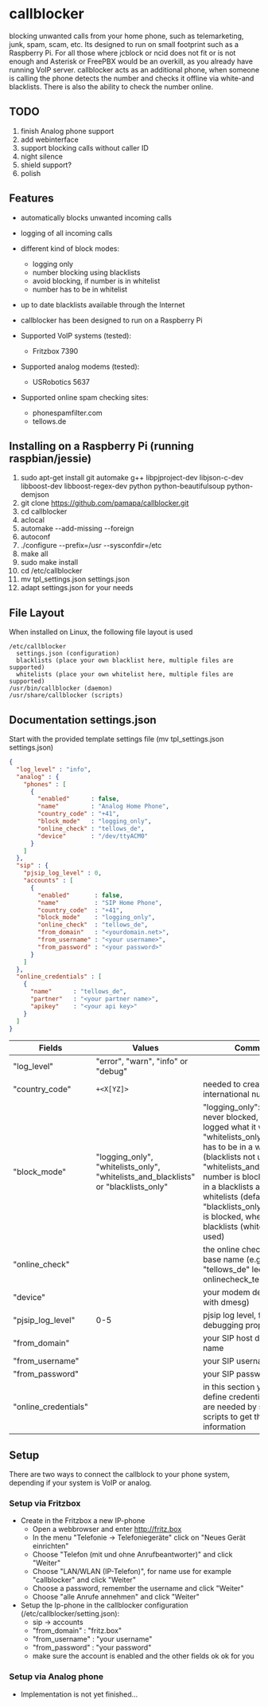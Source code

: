 # callblocker
blocking unwanted calls from your home phone, such as telemarketing, junk, spam, scam, etc. Its
designed to run on small footprint such as a Raspberry Pi. For all those where jcblock or ncid
does not fit or is not enough and Asterisk or FreePBX would be an overkill, as you already have
running VoIP server. callblocker acts as an additional phone, when someone is calling the phone detects the
number and checks it offline via white-and blacklists. There is also the ability to check the number online.

## TODO
1. finish Analog phone support
1. add webinterface
1. support blocking calls without caller ID
1. night silence
1. shield support?
1. polish

## Features
- automatically blocks unwanted incoming calls
- logging of all incoming calls
- different kind of block modes:
  - logging only
  - number blocking using blacklists
  - avoid blocking, if number is in whitelist
  - number has to be in whitelist
- up to date blacklists available through the Internet
- callblocker has been designed to run on a Raspberry Pi

- Supported VoIP systems (tested):
  - Fritzbox 7390
- Supported analog modems (tested):
  - USRobotics 5637
- Supported online spam checking sites:
  - phonespamfilter.com
  - tellows.de

## Installing on a Raspberry Pi (running raspbian/jessie)
1. sudo apt-get install git automake g++ libpjproject-dev libjson-c-dev libboost-dev libboost-regex-dev python python-beautifulsoup python-demjson
1. git clone https://github.com/pamapa/callblocker.git
1. cd callblocker
1. aclocal
1. automake --add-missing --foreign
1. autoconf
1. ./configure --prefix=/usr --sysconfdir=/etc
1. make all
1. sudo make install
1. cd /etc/callblocker
1. mv tpl_settings.json settings.json
1. adapt settings.json for your needs

## File Layout
When installed on Linux, the following file layout is used
```
/etc/callblocker
  settings.json (configuration)
  blacklists (place your own blacklist here, multiple files are supported)
  whitelists (place your own whitelist here, multiple files are supported)
/usr/bin/callblocker (daemon)
/usr/share/callblocker (scripts)
```

## Documentation settings.json
Start with the provided template settings file (mv tpl_settings.json settings.json)
```json
{ 
  "log_level" : "info",
  "analog" : {
    "phones" : [
      {
        "enabled"      : false,
        "name"         : "Analog Home Phone",
        "country_code" : "+41",
        "block_mode"   : "logging_only",
        "online_check" : "tellows_de",
        "device"       : "/dev/ttyACM0"
      }
    ]
  },
  "sip" : {
    "pjsip_log_level" : 0,
    "accounts" : [
      { 
        "enabled"       : false,
        "name"          : "SIP Home Phone",
        "country_code"  : "+41",
        "block_mode"    : "logging_only",
        "online_check"  : "tellows_de",
        "from_domain"   : "<yourdomain.net>",
        "from_username" : "<your username>",
        "from_password" : "<your password>"
      }
    ]
  },
  "online_credentials" : [
    {
      "name"      : "tellows_de",
      "partner"   : "<your partner name>",
      "apikey"    : "<your api key>"
    }
  ]
}
```
Fields               | Values | Comment
------               | ------ | -------
"log_level"          | "error", "warn", "info" or "debug" |
"country_code"       | `+<X[YZ]>` | needed to create international number
"block_mode"         | "logging_only", "whitelists_only", "whitelists_and_blacklists" or "blacklists_only" | "logging_only": number is never blocked, only logged what it would do. "whitelists_only": number has to be in a whitelists (blacklists not used). "whitelists_and_blacklists": number is blocked, when in a blacklists and NOT in a whitelists (default). "blacklists_only": number is blocked, when in a blacklists (whitelists not used)
"online_check"       | | the online check script base name (e.g. "tellows_de" leds to onlinecheck_tellows_de.py
"device"             | | your modem device (get it with dmesg)
"pjsip_log_level"    | 0-5 | pjsip log level, for debugging proposes
"from_domain"        | | your SIP host domain name
"from_username"      | | your SIP username
"from_password"      | | your SIP password
"online_credentials" | | in this section you can define credentials, which are needed by some scripts to get the online information

## Setup
There are two ways to connect the callblock to your phone system, depending if your system is VoIP or analog. 

### Setup via Fritzbox
- Create in the Fritzbox a new IP-phone
  - Open a webbrowser and enter http://fritz.box
  - In the menu "Telefonie -> Telefoniegeräte" click on "Neues Gerät einrichten"
  - Choose "Telefon (mit und ohne Anrufbeantworter)" and click "Weiter"
  - Choose "LAN/WLAN (IP-Telefon)", for name use for example "callblocker" and click "Weiter"
  - Choose a password, remember the username and click "Weiter"
  - Choose "alle Anrufe annehmen" and click "Weiter"
- Setup the Ip-phone in the callblocker configuration (/etc/callblocker/setting.json):
  - sip -> accounts
  - "from_domain"   : "fritz.box"
  - "from_username" : "your username"
  - "from_password" : "your password"
  - make sure the account is enabled and the other fields ok ok for you

### Setup via Analog phone
- Implementation is not yet finished...

